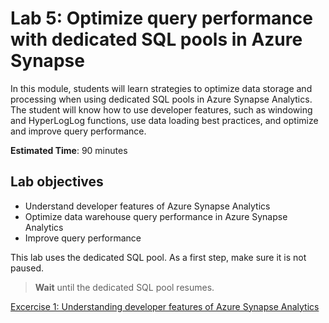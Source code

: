 # Lab 5: Optimize query performance with dedicated SQL pools in Azure Synapse

In this module, students will learn strategies to optimize data storage and processing when using dedicated SQL pools in Azure Synapse Analytics. The student will know how to use developer features, such as windowing and HyperLogLog functions, use data loading best practices, and optimize and improve query performance.

**Estimated Time**: 90 minutes

## Lab objectives

- Understand developer features of Azure Synapse Analytics
- Optimize data warehouse query performance in Azure Synapse Analytics
- Improve query performance

This lab uses the dedicated SQL pool. As a first step, make sure it is not paused.
> **Wait** until the dedicated SQL pool resumes.

[Excercise 1: Understanding developer features of Azure Synapse Analytics](lab/lab5Ex1.md)
